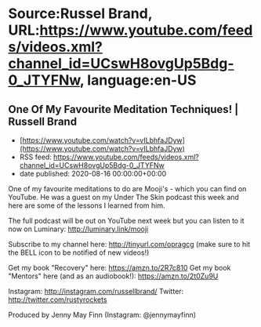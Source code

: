# Source:Russel Brand, URL:https://www.youtube.com/feeds/videos.xml?channel_id=UCswH8ovgUp5Bdg-0_JTYFNw, language:en-US

## One Of My Favourite Meditation Techniques! | Russell Brand
 - [https://www.youtube.com/watch?v=vILbhfaJDyw](https://www.youtube.com/watch?v=vILbhfaJDyw)
 - RSS feed: https://www.youtube.com/feeds/videos.xml?channel_id=UCswH8ovgUp5Bdg-0_JTYFNw
 - date published: 2020-08-16 00:00:00+00:00

One of my favourite meditations to do are Mooji's - which you can find on YouTube. He was a guest on my Under The Skin podcast this week and here are some of the lessons I learned from him.

The full podcast will be out on YouTube next week but you can listen to it now on Luminary: http://luminary.link/mooji

Subscribe to my channel here: http://tinyurl.com/opragcg
(make sure to hit the BELL icon to be notified of new videos!)

Get my book "Recovery" here: https://amzn.to/2R7c810
Get my book "Mentors" here (and as an audiobook!): https://amzn.to/2t0Zu9U

Instagram: http://instagram.com/russellbrand/
Twitter: http://twitter.com/rustyrockets

Produced by Jenny May Finn (Instagram: @jennymayfinn)

